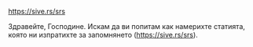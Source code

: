 https://sive.rs/srs

Здравейте, Господине. Искам да ви попитам как намерихте статията, която ни изпратихте за запомнянето (https://sive.rs/srs). 